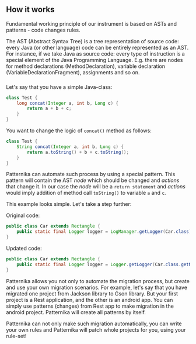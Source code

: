 
## How it works
Fundamental working principle of our instrument is based on ASTs and patterns - code changes rules.

The AST (Abstract Syntax Tree) is a tree representation of source code: 
every Java (or other language) code can be entirely represented as an AST. 
For instance, if we take Java as source code:
every type of instruction is a special element of the Java Programming Language.
 E.g. there are nodes for method declarations (MethodDeclaration), 
 variable declaration (VariableDeclarationFragment), assignments and so on.

### 
Let's say that you have a simple Java-class:
```java
class Test {
    long concat(Integer a, int b, Long c) {
        return a + b + c;
    }
}
```

You want to change the logic of `concat()` method as follows:

```java
class Test {
    String concat(Integer a, int b, Long c) {
        return a.toString() + b + c.toString();
    }
}
```

Patternika can automate such process by using a special pattern. This pattern
will contain the AST _node_ which should be changed and _actions_ that change it.
In our case the _node_ will be a `return statement` and _actions_ would imply addition 
of method call `toString()` to variable `a` and `c`.

This example looks simple. Let's take a step further:

Original code:
```java
public class Car extends Rectangle {
	public static final Logger logger = LogManager.getLogger(Car.class);
}
```
Updated code:
```java
public class Car extends Rectangle {
    public static final Logger logger = Logger.getLogger(Car.class.getName());
}
```

Patternika allows you not only to automate the migration process, but create and use 
your own migration scenarios. For example, let's say that you have migrated one 
project from Jackson library to Gson library. But your first project is a Rest application, 
and the other is an android app. You can simply use patterns (changes) from Rest app to make 
migration in the android project. Patternika will create all patterns by itself.

Patternika can not only make such migration automatically, 
you can write your own rules and Patternika will patch whole projects 
for you, using your rule-set!
